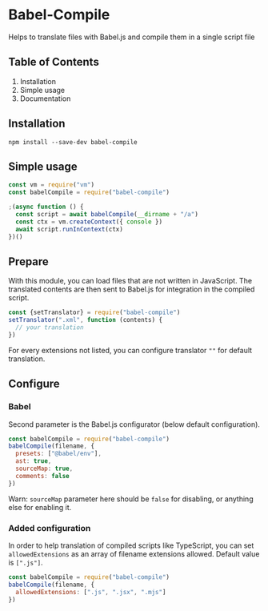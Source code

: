 # Babel-Compile

Helps to translate files with Babel.js and compile them in a single script file

## Table of Contents

1. Installation
3. Simple usage
4. Documentation


## Installation

`npm install --save-dev babel-compile`


## Simple usage

```js
const vm = require("vm")
const babelCompile = require("babel-compile")

;(async function () {
  const script = await babelCompile(__dirname + "/a")
  const ctx = vm.createContext({ console })
  await script.runInContext(ctx)
})()
```

## Prepare

With this module, you can load files that are not written in JavaScript. The translated contents are then sent to Babel.js for integration in the compiled script.

```js
const {setTranslator} = require("babel-compile")
setTranslator(".xml", function (contents) {
  // your translation
})
```

For every extensions not listed, you can configure translator `""` for default translation.

## Configure

### Babel

Second parameter is the Babel.js configurator (below default configuration).

```js
const babelCompile = require("babel-compile")
babelCompile(filename, {
  presets: ["@babel/env"],
  ast: true,
  sourceMap: true,
  comments: false
})
```

Warn: `sourceMap` parameter here should be `false` for disabling, or anything else for enabling it.

### Added configuration

In order to help translation of compiled scripts like TypeScript, you can set `allowedExtensions` as an array of filename extensions allowed. Default value is `[".js"]`.

```js
const babelCompile = require("babel-compile")
babelCompile(filename, {
  allowedExtensions: [".js", ".jsx", ".mjs"]
})
```

